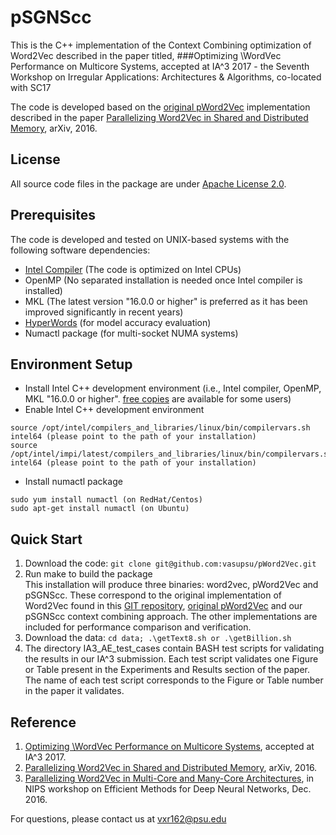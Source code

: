 # pSGNScc
This is the C++ implementation of the Context Combining optimization of Word2Vec described in the paper titled,
###Optimizing \WordVec Performance on Multicore Systems, accepted at IA^3 2017 - the Seventh Workshop on Irregular Applications: Architectures & Algorithms, co-located with SC17 

The code is developed based on the [original pWord2Vec](https://github.com/IntelLabs/pWord2Vec.git) implementation described in the paper [Parallelizing Word2Vec in Shared and Distributed Memory](https://arxiv.org/abs/1604.04661), arXiv, 2016.

## License
All source code files in the package are under [Apache License 2.0](http://www.apache.org/licenses/LICENSE-2.0).

## Prerequisites
The code is developed and tested on UNIX-based systems with the following software dependencies:

- [Intel Compiler](https://software.intel.com/en-us/qualify-for-free-software) (The code is optimized on Intel CPUs)
- OpenMP (No separated installation is needed once Intel compiler is installed)
- MKL (The latest version "16.0.0 or higher" is preferred as it has been improved significantly in recent years)
- [HyperWords](https://bitbucket.org/omerlevy/hyperwords) (for model accuracy evaluation)
- Numactl package (for multi-socket NUMA systems)

## Environment Setup
* Install Intel C++ development environment (i.e., Intel compiler, OpenMP, MKL "16.0.0 or higher". [free copies](https://software.intel.com/en-us/qualify-for-free-software) are available for some users)
* Enable Intel C++ development environment
```
source /opt/intel/compilers_and_libraries/linux/bin/compilervars.sh intel64 (please point to the path of your installation)
source /opt/intel/impi/latest/compilers_and_libraries/linux/bin/compilervars.sh intel64 (please point to the path of your installation)
```
* Install numactl package
```
sudo yum install numactl (on RedHat/Centos)
sudo apt-get install numactl (on Ubuntu)
```

## Quick Start
1. Download the code: ```git clone git@github.com:vasupsu/pWord2Vec.git```
2. Run make to build the package  
This installation will  produce three binaries: word2vec, pWord2Vec and pSGNScc. These correspond to the original implementation of Word2Vec found in this [GIT repository](https://github.com/dav/word2vec.git), [original pWord2Vec](https://github.com/IntelLabs/pWord2Vec.git) and our pSGNScc context combining approach. The other implementations are included for performance comparison and verification.
3. Download the data: ```cd data; .\getText8.sh or .\getBillion.sh```
4. The directory IA3_AE_test_cases contain BASH test scripts for validating the results in our IA^3 submission. Each test script validates one Figure or Table present in the Experiments and Results section of the paper. The name of each test script corresponds to the Figure or Table number in the paper it validates.

## Reference
1. [Optimizing \WordVec Performance on Multicore Systems](), accepted at IA^3 2017.
2. [Parallelizing Word2Vec in Shared and Distributed Memory](https://arxiv.org/abs/1604.04661), arXiv, 2016.
3. [Parallelizing Word2Vec in Multi-Core and Many-Core Architectures](https://arxiv.org/abs/1611.06172), in NIPS workshop on Efficient Methods for Deep Neural Networks, Dec. 2016.

For questions, please contact us at vxr162@psu.edu
